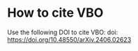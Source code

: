 # How to cite VBO

Use the following DOI to cite VBO:
doi: https://doi.org/10.48550/arXiv.2406.02623
